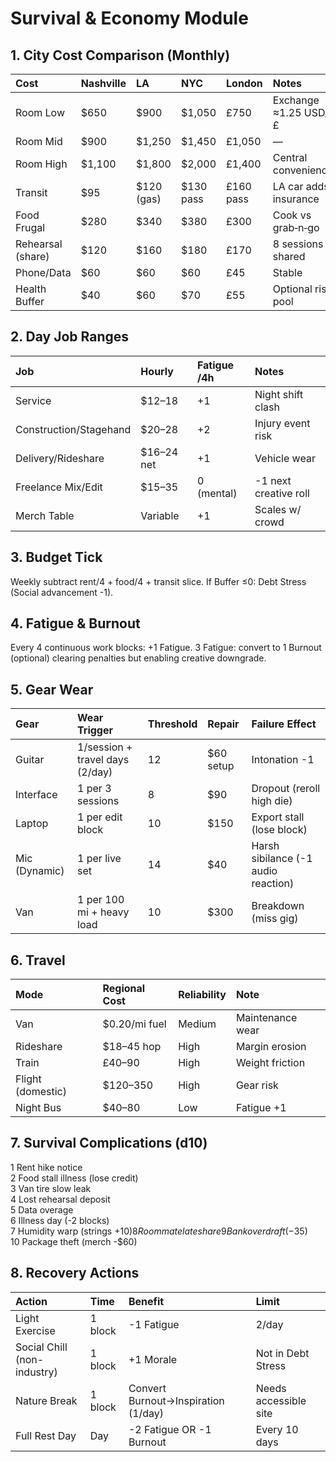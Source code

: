 # Survival & Economy Module

## 1. City Cost Comparison (Monthly)
| Cost | Nashville | LA | NYC | London | Notes |
| :---- | :---- | :---- | :---- | :---- | :---- |
| Room Low | $650 | $900 | $1,050 | £750 | Exchange ≈1.25 USD/£ |
| Room Mid | $900 | $1,250 | $1,450 | £1,050 | — |
| Room High | $1,100 | $1,800 | $2,000 | £1,400 | Central convenience |
| Transit | $95 | $120 (gas) | $130 pass | £160 pass | LA car adds insurance |
| Food Frugal | $280 | $340 | $380 | £300 | Cook vs grab‑n‑go |
| Rehearsal (share) | $120 | $160 | $180 | £170 | 8 sessions shared |
| Phone/Data | $60 | $60 | $60 | £45 | Stable |
| Health Buffer | $40 | $60 | $70 | £55 | Optional risk pool |

## 2. Day Job Ranges
| Job | Hourly | Fatigue /4h | Notes |
| :---- | :---- | :---- | :---- |
| Service | $12–18 | +1 | Night shift clash |
| Construction/Stagehand | $20–28 | +2 | Injury event risk |
| Delivery/Rideshare | $16–24 net | +1 | Vehicle wear |
| Freelance Mix/Edit | $15–35 | 0 (mental) | -1 next creative roll |
| Merch Table | Variable | +1 | Scales w/ crowd |

## 3. Budget Tick
Weekly subtract rent/4 + food/4 + transit slice. If Buffer ≤0: Debt Stress (Social advancement -1).

## 4. Fatigue & Burnout
Every 4 continuous work blocks: +1 Fatigue. 3 Fatigue: convert to 1 Burnout (optional) clearing penalties but enabling creative downgrade.

## 5. Gear Wear
| Gear | Wear Trigger | Threshold | Repair | Failure Effect |
| :---- | :---- | :---- | :---- | :---- |
| Guitar | 1/session + travel days (2/day) | 12 | $60 setup | Intonation -1 |
| Interface | 1 per 3 sessions | 8 | $90 | Dropout (reroll high die) |
| Laptop | 1 per edit block | 10 | $150 | Export stall (lose block) |
| Mic (Dynamic) | 1 per live set | 14 | $40 | Harsh sibilance (-1 audio reaction) |
| Van | 1 per 100 mi + heavy load | 10 | $300 | Breakdown (miss gig) |

## 6. Travel
| Mode | Regional Cost | Reliability | Note |
| :---- | :---- | :---- | :---- |
| Van | $0.20/mi fuel | Medium | Maintenance wear |
| Rideshare | $18–45 hop | High | Margin erosion |
| Train | £40–90 | High | Weight friction |
| Flight (domestic) | $120–350 | High | Gear risk |
| Night Bus | $40–80 | Low | Fatigue +1 |

## 7. Survival Complications (d10)
1 Rent hike notice  
2 Food stall illness (lose credit)  
3 Van tire slow leak  
4 Lost rehearsal deposit  
5 Data overage  
6 Illness day (-2 blocks)  
7 Humidity warp (strings +$10)  
8 Roommate late share  
9 Bank overdraft (-$35)  
10 Package theft (merch -$60)  

## 8. Recovery Actions
| Action | Time | Benefit | Limit |
| :---- | :---- | :---- | :---- |
| Light Exercise | 1 block | -1 Fatigue | 2/day |
| Social Chill (non-industry) | 1 block | +1 Morale | Not in Debt Stress |
| Nature Break | 1 block | Convert Burnout→Inspiration (1/day) | Needs accessible site |
| Full Rest Day | Day | -2 Fatigue OR -1 Burnout | Every 10 days |